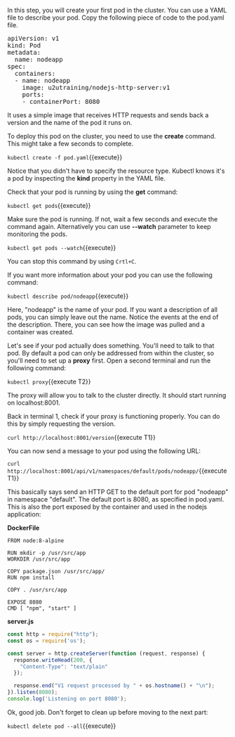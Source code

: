 In this step, you will create your first pod in the cluster. You can use a YAML file to describe your pod.
Copy the following piece of code to the pod.yaml file.

<pre class="file"
  data-filename="./pod.yaml"
  data-target="replace">
apiVersion: v1
kind: Pod
metadata:
  name: nodeapp
spec:
  containers:
  - name: nodeapp
    image: u2utraining/nodejs-http-server:v1
    ports:
    - containerPort: 8080
</pre>

It uses a simple image that receives HTTP requests and sends back a version and the name of the pod it runs on.

To deploy this pod on the cluster, you need to use the **create** command. This might take a few seconds to complete.

`kubectl create -f pod.yaml`{{execute}}

Notice that you didn't have to specify the resource type. Kubectl knows it's a pod by inspecting the **kind** property in the YAML file.

Check that your pod is running by using the **get** command:

`kubectl get pods`{{execute}}

Make sure the pod is running. If not, wait a few seconds and execute the command again. Alternatively you can use **--watch** parameter to keep monitoring the pods.

`kubectl get pods --watch`{{execute}}

You can stop this command by using `Crtl+C`.

If you want more information about your pod you can use the following command:

`kubectl describe pod/nodeapp`{{execute}}

Here, "nodeapp" is the name of your pod. If you want a description of all pods, you can simply leave out the name. Notice the events at the end of the description. There, you can see how the image was pulled and a container was created.

Let's see if your pod actually does something. You'll need to talk to that pod. By default a pod can only be addressed from within the cluster, so you'll need to set up a **proxy** first.
Open a second terminal and run the following command:

`kubectl proxy`{{execute T2}}

The proxy will allow you to talk to the cluster directly. It should start running on localhost:8001.

Back in terminal 1, check if your proxy is functioning properly. You can do this by simply requesting the version.

`curl http://localhost:8001/version`{{execute T1}}

You can now send a message to your pod using the following URL:

`curl http://localhost:8001/api/v1/namespaces/default/pods/nodeapp/`{{execute T1}}

This basically says send an HTTP GET to the default port for pod "nodeapp" in namespace "default". The default port is 8080, as specified in pod.yaml. This is also the port exposed by the container and used in the nodejs application:

**DockerFile**
```docker
FROM node:8-alpine

RUN mkdir -p /usr/src/app
WORKDIR /usr/src/app

COPY package.json /usr/src/app/
RUN npm install

COPY . /usr/src/app

EXPOSE 8080
CMD [ "npm", "start" ]
```

**server.js**
```javascript
const http = require("http");
const os = require('os');

const server = http.createServer(function (request, response) {
  response.writeHead(200, {
    "Content-Type": "text/plain"
  });

  response.end("V1 request processed by " + os.hostname() + "\n");
}).listen(8080);
console.log('Listening on port 8080');
```

Ok, good job. Don't forget to clean up before moving to the next part:

`kubectl delete pod --all`{{execute}}
